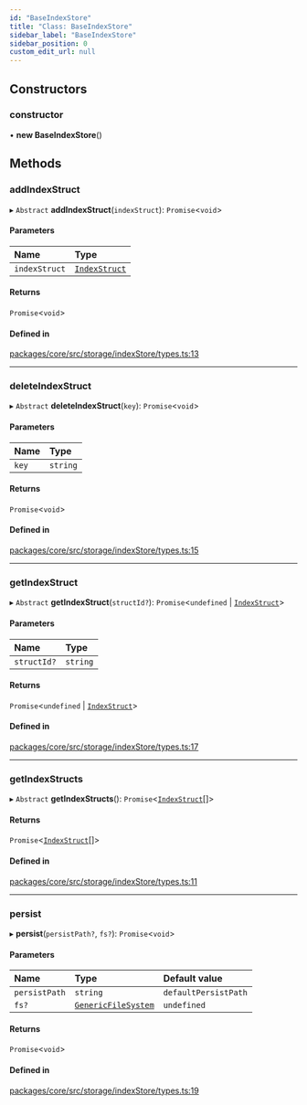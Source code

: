 ```yaml
---
id: "BaseIndexStore"
title: "Class: BaseIndexStore"
sidebar_label: "BaseIndexStore"
sidebar_position: 0
custom_edit_url: null
---
```


## Constructors

### constructor

• **new BaseIndexStore**()

## Methods

### addIndexStruct

▸ `Abstract` **addIndexStruct**(`indexStruct`): `Promise`<`void`\>

#### Parameters

| Name          | Type                            |
| :------------ | :------------------------------ |
| `indexStruct` | [`IndexStruct`](IndexStruct.md) |

#### Returns

`Promise`<`void`\>

#### Defined in

[packages/core/src/storage/indexStore/types.ts:13](https://github.com/run-llama/LlamaIndexTS/blob/3552de1/packages/core/src/storage/indexStore/types.ts#L13)

---

### deleteIndexStruct

▸ `Abstract` **deleteIndexStruct**(`key`): `Promise`<`void`\>

#### Parameters

| Name  | Type     |
| :---- | :------- |
| `key` | `string` |

#### Returns

`Promise`<`void`\>

#### Defined in

[packages/core/src/storage/indexStore/types.ts:15](https://github.com/run-llama/LlamaIndexTS/blob/3552de1/packages/core/src/storage/indexStore/types.ts#L15)

---

### getIndexStruct

▸ `Abstract` **getIndexStruct**(`structId?`): `Promise`<`undefined` \| [`IndexStruct`](IndexStruct.md)\>

#### Parameters

| Name        | Type     |
| :---------- | :------- |
| `structId?` | `string` |

#### Returns

`Promise`<`undefined` \| [`IndexStruct`](IndexStruct.md)\>

#### Defined in

[packages/core/src/storage/indexStore/types.ts:17](https://github.com/run-llama/LlamaIndexTS/blob/3552de1/packages/core/src/storage/indexStore/types.ts#L17)

---

### getIndexStructs

▸ `Abstract` **getIndexStructs**(): `Promise`<[`IndexStruct`](IndexStruct.md)[]\>

#### Returns

`Promise`<[`IndexStruct`](IndexStruct.md)[]\>

#### Defined in

[packages/core/src/storage/indexStore/types.ts:11](https://github.com/run-llama/LlamaIndexTS/blob/3552de1/packages/core/src/storage/indexStore/types.ts#L11)

---

### persist

▸ **persist**(`persistPath?`, `fs?`): `Promise`<`void`\>

#### Parameters

| Name          | Type                                                      | Default value        |
| :------------ | :-------------------------------------------------------- | :------------------- |
| `persistPath` | `string`                                                  | `defaultPersistPath` |
| `fs?`         | [`GenericFileSystem`](../interfaces/GenericFileSystem.md) | `undefined`          |

#### Returns

`Promise`<`void`\>

#### Defined in

[packages/core/src/storage/indexStore/types.ts:19](https://github.com/run-llama/LlamaIndexTS/blob/3552de1/packages/core/src/storage/indexStore/types.ts#L19)
